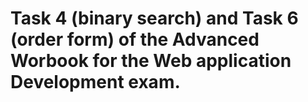 
# Task 4 (binary search) and Task 6 (order form) of the Advanced Worbook for the Web application Development exam. 
